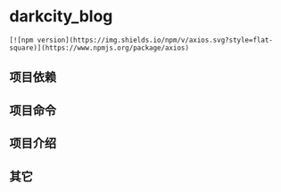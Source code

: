 # darkcity_blog
    [![npm version](https://img.shields.io/npm/v/axios.svg?style=flat-square)](https://www.npmjs.org/package/axios)


## 项目依赖


## 项目命令

## 项目介绍

## 其它